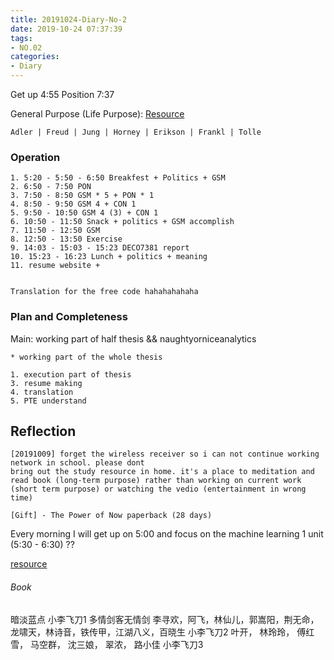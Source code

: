 ```yaml
---
title: 20191024-Diary-No-2
date: 2019-10-24 07:37:39
tags:
- NO.02
categories:
- Diary
---
```


Get up 4:55 Position 7:37

General Purpose (Life Purpose):
[Resource](https://courses.lumenlearning.com/wsu-sandbox/chapter/neo-freudians-adler-erikson-jung-and-horney/)

	Adler | Freud | Jung | Horney | Erikson | Frankl | Tolle

### Operation
	1. 5:20 - 5:50 - 6:50 Breakfest + Politics + GSM
	2. 6:50 - 7:50 PON
	3. 7:50 - 8:50 GSM * 5 + PON * 1   
	4. 8:50 - 9:50 GSM 4 + CON 1
	5. 9:50 - 10:50 GSM 4 (3) + CON 1
	6. 10:50 - 11:50 Snack + politics + GSM accomplish 
	7. 11:50 - 12:50 GSM 
	8. 12:50 - 13:50 Exercise
	9. 14:03 - 15:03 - 15:23 DECO7381 report
	10. 15:23 - 16:23 Lunch + politics + meaning
	11. resume website + 


	Translation for the free code hahahahahaha


### Plan and Completeness

Main: working part of half thesis && naughtyorniceanalytics

	* working part of the whole thesis
	
	1. execution part of thesis 
	3. resume making
	4. translation 
	5. PTE understand




## Reflection
	[20191009] forget the wireless receiver so i can not continue working network in school. please dont 
 	bring out the study resource in home. it's a place to meditation and read book (long-term purpose) rather than working on current work (short term purpose) or watching the vedio (entertainment in wrong time)

 	[Gift] - The Power of Now paperback (28 days)


Every morning I will get up on 5:00 and focus on the machine learning 1 unit (5:30 - 6:30) ??

[resource](http://www.ishenping.com/ArtInfo/967893.html)


###### Book

暗淡蓝点
小李飞刀1 多情剑客无情剑	李寻欢，阿飞，林仙儿，郭嵩阳，荆无命，龙啸天，林诗音，铁传甲，江湖八义，百晓生
小李飞刀2 	叶开， 林玲玲， 傅红雪， 马空群， 沈三娘， 翠浓， 路小佳
小李飞刀3









